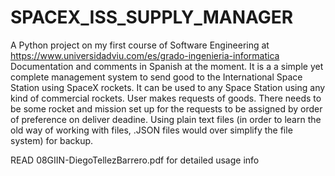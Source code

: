 # SPACEX_ISS_SUPPLY_MANAGER
A Python project on my first course of Software Engineering at https://www.universidadviu.com/es/grado-ingenieria-informatica  Documentation and comments in Spanish at the moment.  It is a a simple yet complete management system to send good to the International Space Station using SpaceX rockets. It can be used to any Space Station using any kind of commercial rockets.  User makes requests of goods. There needs to be some rocket and mission set up for the requests to be assigned by order of preference on deliver deadine.  Using plain text files (in order to learn the old way of working with files, .JSON files would over simplify the file system) for backup.


READ 08GIIN-DiegoTellezBarrero.pdf for detailed usage info
